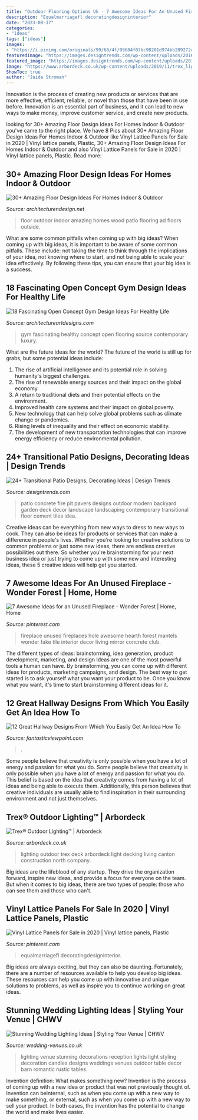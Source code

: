 ```yaml
---
title: "Outdoor Flooring Options Uk - 7 Awesome Ideas For An Unused Fireplace"
description: "Equalmarriagefl decoratingdesigninterior"
date: "2023-08-17"
categories:
- "ideas"
tags: ["ideas"]
images:
- "https://i.pinimg.com/originals/99/68/4f/99684f07bc98201d974bb2892724bf0c.jpg"
featuredImage: "https://images.designtrends.com/wp-content/uploads/2016/03/31064146/Concrete-Patio-Pavers-with-Fire-Pit.jpeg"
featured_image: "https://images.designtrends.com/wp-content/uploads/2016/03/31064146/Concrete-Patio-Pavers-with-Fire-Pit.jpeg"
image: "https://www.arbordeck.co.uk/wp-content/uploads/2019/11/trex_lighting_full-deck_dusk-1.jpg"
ShowToc: true
author: "Jaida Stroman"
---
```



Innovation is the process of creating new products or services that are more effective, efficient, reliable, or novel than those that have been in use before. Innovation is an essential part of business, and it can lead to new ways to make money, improve customer service, and create new products.

	

		
looking for 30+ Amazing Floor Design Ideas For Homes Indoor &amp; Outdoor you've came to the right place. We have 8 Pics about 30+ Amazing Floor Design Ideas For Homes Indoor &amp; Outdoor like Vinyl Lattice Panels for Sale in 2020 | Vinyl lattice panels, Plastic, 30+ Amazing Floor Design Ideas For Homes Indoor &amp; Outdoor and also Vinyl Lattice Panels for Sale in 2020 | Vinyl lattice panels, Plastic. Read more:
		
    
## 30+ Amazing Floor Design Ideas For Homes Indoor &amp; Outdoor

<img loading=lazy src="http://cdn.architecturendesign.net/wp-content/uploads/2015/08/AD-Indoor-Outdoor-Floor-Design-Ideas-13.jpg" onerror="this.onerror=null;this.src='https://tse1.mm.bing.net/th?id=OIP.tkwK7S_qX9CpIiX0mt1I8wHaJ4&amp;pid=15.1';" alt="30+ Amazing Floor Design Ideas For Homes Indoor &amp; Outdoor">

_Source: architecturendesign.net_

>floor outdoor indoor amazing homes wood patio flooring ad floors outside. 

	

What are some common pitfalls when coming up with big ideas?
When coming up with big ideas, it is important to be aware of some common pitfalls. These include: not taking the time to think through the implications of your idea, not knowing where to start, and not being able to scale your idea effectively. By following these tips, you can ensure that your big idea is a success.

    
## 18 Fascinating Open Concept Gym Design Ideas For Healthy Life

<img loading=lazy src="http://www.architectureartdesigns.com/wp-content/uploads/2015/08/524.jpg" onerror="this.onerror=null;this.src='https://tse3.mm.bing.net/th?id=OIP.EBaaLTgZVrb2z2_yqcZ0oQHaFj&amp;pid=15.1';" alt="18 Fascinating Open Concept Gym Design Ideas For Healthy Life">

_Source: architectureartdesigns.com_

>gym fascinating healthy concept open flooring source contemporary luxury. 

	

What are the future ideas for the world?
The future of the world is still up for grabs, but some potential ideas include: 
1. The rise of artificial intelligence and its potential role in solving humanity's biggest challenges. 
2. The rise of renewable energy sources and their impact on the global economy. 
3. A return to traditional diets and their potential effects on the environment. 
4. Improved health care systems and their impact on global poverty. 
5. New technology that can help solve global problems such as climate change or pandemics. 
6. Rising levels of inequality and their effect on economic stability. 
7. The development of new transportation technologies that can improve energy efficiency or reduce environmental pollution.

    
## 24+ Transitional Patio Designs, Decorating Ideas | Design Trends

<img loading=lazy src="https://images.designtrends.com/wp-content/uploads/2016/03/31064146/Concrete-Patio-Pavers-with-Fire-Pit.jpeg" onerror="this.onerror=null;this.src='https://tse2.mm.bing.net/th?id=OIP._gNgY40IR_Njzck26UV5EAHaE8&amp;pid=15.1';" alt="24+ Transitional Patio Designs, Decorating Ideas | Design Trends">

_Source: designtrends.com_

>patio concrete fire pit pavers designs outdoor modern backyard garden deck decor landscape landscaping contemporary transitional floor cement tiles idea. 

	

Creative ideas can be everything from new ways to dress to new ways to cook. They can also be ideas for products or services that can make a difference in people's lives. Whether you're looking for creative solutions to common problems or just some new ideas, there are endless creative possibilities out there. So whether you're brainstorming for your next business idea or just trying to come up with some new and interesting ideas, these 5 creative ideas will help get you started.

    
## 7 Awesome Ideas For An Unused Fireplace - Wonder Forest | Home, Home

<img loading=lazy src="https://i.pinimg.com/originals/99/68/4f/99684f07bc98201d974bb2892724bf0c.jpg" onerror="this.onerror=null;this.src='https://tse3.mm.bing.net/th?id=OIP.G8tYtbzipQJNDcPGx2fgQwHaLG&amp;pid=15.1';" alt="7 Awesome Ideas for an Unused Fireplace - Wonder Forest | Home, Home">

_Source: pinterest.com_

>fireplace unused fireplaces hole awesome hearth forest mantels wonder fake tile interior decor living mirror concrete club. 

	

The different types of ideas: brainstorming, idea generation, product development, marketing, and design
Ideas are one of the most powerful tools a human can have. By brainstorming, you can come up with different ideas for products, marketing campaigns, and design. The best way to get started is to ask yourself what you want your product to be. Once you know what you want, it's time to start brainstorming different ideas for it.

    
## 12 Great Hallway Designs From Which You Easily Get An Idea How To

<img loading=lazy src="https://www.fantasticviewpoint.com/wp-content/uploads/2016/02/Modern-Entrance-Hallway-Home-Design-Ideas-12-634x930.jpg" onerror="this.onerror=null;this.src='https://tse2.mm.bing.net/th?id=OIP.PJ-OMAASfSXPnXUcImhAigHaK3&amp;pid=15.1';" alt="12 Great Hallway Designs From Which You Easily Get An Idea How To">

_Source: fantasticviewpoint.com_

>. 

	

Some people believe that creativity is only possible when you have a lot of energy and passion for what you do.
Some people believe that creativity is only possible when you have a lot of energy and passion for what you do. This belief is based on the idea that creativity comes from having a lot of ideas and being able to execute them. Additionally, this person believes that creative individuals are usually able to find inspiration in their surrounding environment and not just themselves.

    
## Trex® Outdoor Lighting™ | Arbordeck

<img loading=lazy src="https://www.arbordeck.co.uk/wp-content/uploads/2019/11/trex_lighting_full-deck_dusk-1.jpg" onerror="this.onerror=null;this.src='https://tse2.mm.bing.net/th?id=OIP.T0fJppNY6siL_LjTPaTOMQHaE8&amp;pid=15.1';" alt="Trex® Outdoor Lighting™ | Arbordeck">

_Source: arbordeck.co.uk_

>lighting outdoor trex deck arbordeck light decking living canton construction north company. 

	

Big ideas are the lifeblood of any startup. They drive the organization forward, inspire new ideas, and provide a focus for everyone on the team. But when it comes to big ideas, there are two types of people: those who can see them and those who can't. 

    
## Vinyl Lattice Panels For Sale In 2020 | Vinyl Lattice Panels, Plastic

<img loading=lazy src="https://i.pinimg.com/736x/bf/9a/af/bf9aafe7ce110c758ea4137cbb66be5e.jpg" onerror="this.onerror=null;this.src='https://tse3.mm.bing.net/th?id=OIP.L9z5Zq4y0z0zqZFp9oQ94AHaHa&amp;pid=15.1';" alt="Vinyl Lattice Panels for Sale in 2020 | Vinyl lattice panels, Plastic">

_Source: pinterest.com_

>equalmarriagefl decoratingdesigninterior. 

	

Big ideas are always exciting, but they can also be daunting. Fortunately, there are a number of resources available to help you develop big ideas. These resources can help you come up with innovative and unique solutions to problems, as well as inspire you to continue working on great ideas.

    
## Stunning Wedding Lighting Ideas | Styling Your Venue | CHWV

<img loading=lazy src="https://www.wedding-venues.co.uk/sites/default/files/Stunning-Wedding-Lighting-Ideas-kristenweaver.jpg" onerror="this.onerror=null;this.src='https://tse4.mm.bing.net/th?id=OIP.wFBCt8Fz-hbZm9RqljWx8AHaLH&amp;pid=15.1';" alt="Stunning Wedding Lighting Ideas | Styling Your Venue | CHWV">

_Source: wedding-venues.co.uk_

>lighting venue stunning decorations reception lights light styling decoration candles designs weddings venues outdoor table decor barn romantic rustic tables. 

	

Invention definition: What makes something new?
Invention is the process of coming up with a new idea or product that was not previously thought of. Invention can beinternal, such as when you come up with a new way to make something, or external, such as when you come up with a new way to sell your product. In both cases, the invention has the potential to change the world and make lives easier.

